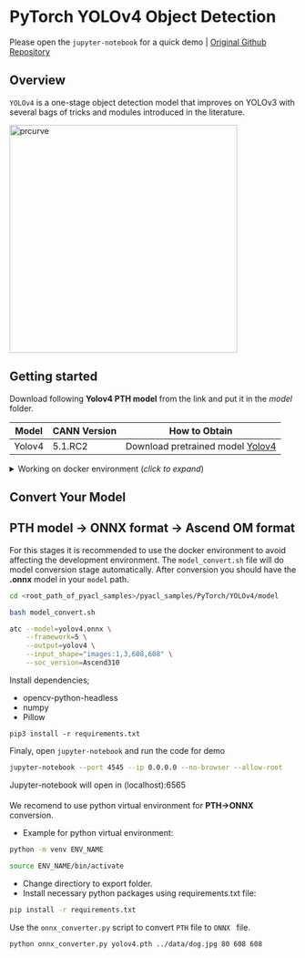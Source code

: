 # PyTorch YOLOv4 Object Detection

Please open the `jupyter-notebook` for a quick demo | [Original Github Repository](https://github.com/Tianxiaomo/pytorch-YOLOv4)

## Overview

`YOLOv4` is a one-stage object detection model that improves on YOLOv3 with several bags of tricks and modules introduced in the literature.

<img src="./data/figures/predictions.jpg" width="400" alt="prcurve"/>

## Getting started

Download following **Yolov4 PTH model** from the link and put it in the _model_ folder. 

| **Model** | **CANN Version** | **How to Obtain** |
|---|---|---|
| Yolov4 | 5.1.RC2  | Download pretrained model [Yolov4](https://drive.google.com/uc?id=1wv_LiFeCRYwtpkqREPeI13-gPELBDwuJ&export=download)

<details> <summary> Working on docker environment (<i>click to expand</i>)</summary>

Start your docker environment.

```bash
sudo docker run -it -u root --rm --name mediapipeInfer -p 6565:4545 \
--device=/dev/davinci0 \
--device=/dev/davinci_manager \
--device=/dev/devmm_svm \
--device=/dev/hisi_hdc \
-v /usr/local/dcmi:/usr/local/dcmi \
-v /PATH/pyacl_samples:/workspace/pyacl_samples \
-v /usr/local/bin/npu-smi:/usr/local/bin/npu-smi \
-v /usr/local/Ascend/driver:/usr/local/Ascend/driver \
ascendhub.huawei.com/public-ascendhub/infer-modelzoo:22.0.RC2 /bin/bash
```

```bash
pip3 install --upgrade pip
pip3 install attrs numpy decorator sympy cffi pyyaml pathlib2 psutil protobuf scipy requests absl-py jupyter jupyterlab sympy
```

```bash
apt-get update && apt-get install -y --no-install-recommends \
        gcc \
        g++ \
        make \
        cmake \
        zlib1g \
        zlib1g-dev \
        openssl \
        libsqlite3-dev \
        libssl-dev \
        libffi-dev \
        unzip \
        pciutils \
        net-tools \
        libblas-dev \
        gfortran \
        libblas3 \
        libopenblas-dev \
        libbz2-dev \
        build-essential \
        git \
        && \
    apt-get clean && \
    rm -rf /var/lib/apt/lists/*
```
</details>

## Convert Your Model

## PTH model -> ONNX format -> Ascend OM format

For this stages it is recommended to use the docker environment to avoid affecting the development environment. The `model_convert.sh` file will do model conversion stage automatically. After conversion you should have the **.onnx** model in your `model` path.

```bash
cd <root_path_of_pyacl_samples>/pyacl_samples/PyTorch/YOLOv4/model

bash model_convert.sh
```

```bash
atc --model=yolov4.onnx \
    --framework=5 \
    --output=yolov4 \
    --input_shape="images:1,3,608,608" \
    --soc_version=Ascend310
```

Install dependencies;
- opencv-python-headless
- numpy
- Pillow

```
pip3 install -r requirements.txt
```

Finaly, open `jupyter-notebook` and run the code for demo

```bash
jupyter-notebook --port 4545 --ip 0.0.0.0 --no-browser --allow-root
```

Jupyter-notebook will open in (localhost):6565

####

We recomend to use python virtual environment for **PTH->ONNX** conversion.

- Example for python virtual environment: 
```bash
python -m venv ENV_NAME

source ENV_NAME/bin/activate
```

- Change directiory to export folder.
- Install necessary python packages using requirements.txt file:
  
```bash
pip install -r requirements.txt
```
Use the `onnx_converter.py` script to convert `PTH` file to `ONNX ` file.

```bash
python onnx_converter.py yolov4.pth ../data/dog.jpg 80 608 608
```

####